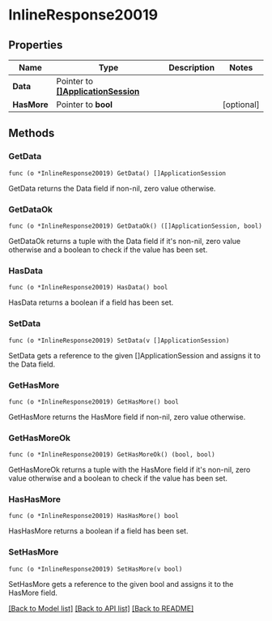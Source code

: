 # InlineResponse20019

## Properties

Name | Type | Description | Notes
------------ | ------------- | ------------- | -------------
**Data** | Pointer to [**[]ApplicationSession**](ApplicationSession.md) |  | 
**HasMore** | Pointer to **bool** |  | [optional] 

## Methods

### GetData

`func (o *InlineResponse20019) GetData() []ApplicationSession`

GetData returns the Data field if non-nil, zero value otherwise.

### GetDataOk

`func (o *InlineResponse20019) GetDataOk() ([]ApplicationSession, bool)`

GetDataOk returns a tuple with the Data field if it's non-nil, zero value otherwise
and a boolean to check if the value has been set.

### HasData

`func (o *InlineResponse20019) HasData() bool`

HasData returns a boolean if a field has been set.

### SetData

`func (o *InlineResponse20019) SetData(v []ApplicationSession)`

SetData gets a reference to the given []ApplicationSession and assigns it to the Data field.

### GetHasMore

`func (o *InlineResponse20019) GetHasMore() bool`

GetHasMore returns the HasMore field if non-nil, zero value otherwise.

### GetHasMoreOk

`func (o *InlineResponse20019) GetHasMoreOk() (bool, bool)`

GetHasMoreOk returns a tuple with the HasMore field if it's non-nil, zero value otherwise
and a boolean to check if the value has been set.

### HasHasMore

`func (o *InlineResponse20019) HasHasMore() bool`

HasHasMore returns a boolean if a field has been set.

### SetHasMore

`func (o *InlineResponse20019) SetHasMore(v bool)`

SetHasMore gets a reference to the given bool and assigns it to the HasMore field.


[[Back to Model list]](../README.md#documentation-for-models) [[Back to API list]](../README.md#documentation-for-api-endpoints) [[Back to README]](../README.md)


